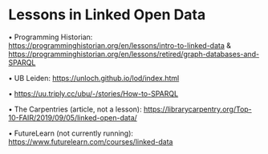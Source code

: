 # Lessons in Linked Open Data

•	Programming Historian: https://programminghistorian.org/en/lessons/intro-to-linked-data & https://programminghistorian.org/en/lessons/retired/graph-databases-and-SPARQL

•	UB Leiden: https://unloch.github.io/lod/index.html 

•	https://uu.triply.cc/ubu/-/stories/How-to-SPARQL

•	The Carpentries (article, not a lesson): https://librarycarpentry.org/Top-10-FAIR/2019/09/05/linked-open-data/

•	FutureLearn (not currently running): https://www.futurelearn.com/courses/linked-data


